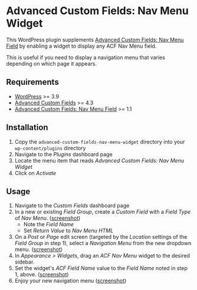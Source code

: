 # Advanced Custom Fields: Nav Menu Widget

This WordPress plugin supplements [Advanced Custom Fields: Nav Menu Field](http://wordpress.org/plugins/advanced-custom-fields-nav-menu-field/) by enabling a widget to display any ACF Nav Menu field.

This is useful if you need to display a navigation menu that varies depending on which page it appears.

## Requirements

- [WordPress](http://wordpress.org/) >= 3.9
- [Advanced Custom Fields](http://www.advancedcustomfields.com/) >= 4.3
- [Advanced Custom Fields: Nav Menu Field](http://wordpress.org/plugins/advanced-custom-fields-nav-menu-field/) >= 1.1

## Installation

1. Copy the `advanced-custom-fields-nav-menu-widget` directory into your `wp-content/plugins` directory
2. Navigate to the *Plugins* dashboard page
3. Locate the menu item that reads *Advanced Custom Fields: Nav Menu Widget*
4. Click on *Activate*

## Usage

1. Navigate to the *Custom Fields* dashboard page
2. In a new or existing *Field Group*, create a *Custom Field* with a *Field Type* of *Nav Menu*. ([screenshot](http://cl.ly/image/413I0G2x431B))
	- Note the *Field Name*
	- Set *Return Value* to *Nav Menu HTML*
3. On a *Post* or *Page* edit screen (targeted by the *Location* settings of the *Field Group* in step 1), select a *Navigation Menu* from the new dropdown menu. ([screenshot](http://cl.ly/image/0N2I2Q0u3A0A))
4. In *Appearance > Widgets*, drag an *ACF Nav Menu* widget to the desired sidebar.
5. Set the widget's *ACF Field Name* value to the *Field Name* noted in step 1, above. ([screenshot](http://cl.ly/image/1n2C0R030Y1Z))
6. Enjoy your new navigation menu ([screenshot](http://cl.ly/image/2n042M1i460w))
